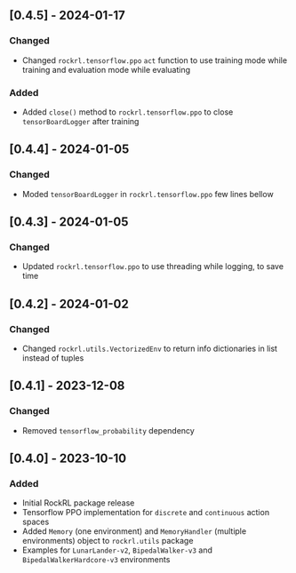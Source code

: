 ## [0.4.5] - 2024-01-17
### Changed
- Changed `rockrl.tensorflow.ppo` `act` function to use training mode while training and evaluation mode while evaluating

### Added
- Added `close()` method to `rockrl.tensorflow.ppo` to close `tensorBoardLogger` after training

## [0.4.4] - 2024-01-05
### Changed
- Moded `tensorBoardLogger` in `rockrl.tensorflow.ppo` few lines bellow

## [0.4.3] - 2024-01-05
### Changed
- Updated `rockrl.tensorflow.ppo` to use threading while logging, to save time

## [0.4.2] - 2024-01-02
### Changed
- Changed `rockrl.utils.VectorizedEnv` to return info dictionaries in list instead of tuples


## [0.4.1] - 2023-12-08
### Changed
- Removed `tensorflow_probability` dependency


## [0.4.0] - 2023-10-10
### Added
- Initial RockRL package release
- Tensorflow PPO implementation for `discrete` and `continuous` action spaces
- Added `Memory` (one environment) and `MemoryHandler` (multiple environments) object to `rockrl.utils` package
- Examples for `LunarLander-v2`, `BipedalWalker-v3` and `BipedalWalkerHardcore-v3` environments